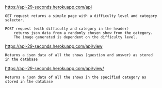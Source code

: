 https://api-29-seconds.herokuapp.com/api

    GET request returns a simple page with a difficulty level and category selector.

    POST request (with difficulty and category in the header) 
        returns json data from a randomly chosen show from the category.
        The image generated is dependent on the difficulty level.


https://api-29-seconds.herokuapp.com/api/view
    
    Returns a json data of all the shows (question and answer) as stored in the database


https://api-29-seconds.herokuapp.com/api/view/<category>
    
    Returns a json data of all the shows in the specified category as stored in the database